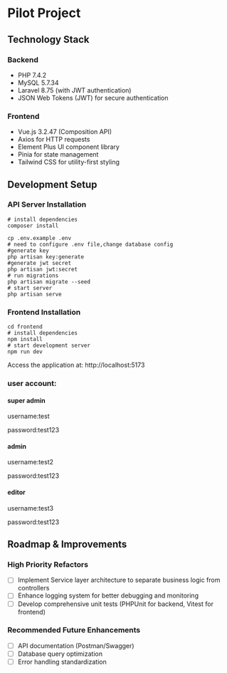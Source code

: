 # Pilot Project
## Technology Stack
### Backend
- PHP 7.4.2
- MySQL 5.7.34
- Laravel 8.75 (with JWT authentication)
- JSON Web Tokens (JWT) for secure authentication
### Frontend
- Vue.js 3.2.47 (Composition API)
- Axios for HTTP requests
- Element Plus UI component library
- Pinia for state management
- Tailwind CSS for utility-first styling
## Development Setup
### API Server Installation
```shell
# install dependencies
composer install

cp .env.example .env
# need to configure .env file,change database config
#generate key
php artisan key:generate
#generate jwt secret
php artisan jwt:secret
# run migrations
php artisan migrate --seed
# start server
php artisan serve
```
### Frontend Installation
```shell
cd frontend
# install dependencies
npm install
# start development server
npm run dev
```
Access the application at:
http://localhost:5173


### user account:
#### super admin
username:test

password:test123
#### admin
username:test2

password:test123
#### editor
username:test3

password:test123

## Roadmap & Improvements
### High Priority Refactors
- [ ] Implement Service layer architecture to separate business logic from controllers
- [ ] Enhance logging system for better debugging and monitoring
- [ ] Develop comprehensive unit tests (PHPUnit for backend, Vitest for frontend)
### Recommended Future Enhancements
- [ ] API documentation (Postman/Swagger)
- [ ] Database query optimization
- [ ] Error handling standardization
